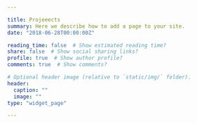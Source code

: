 ```yaml
---

title: Projeeects
summary: Here we describe how to add a page to your site.
date: "2018-06-28T00:00:00Z"

reading_time: false  # Show estimated reading time?
share: false  # Show social sharing links?
profile: true  # Show author profile?
comments: true  # Show comments?

# Optional header image (relative to `static/img/` folder).
header:
  caption: ""
  image: ""
type: "widget_page"

---
```

